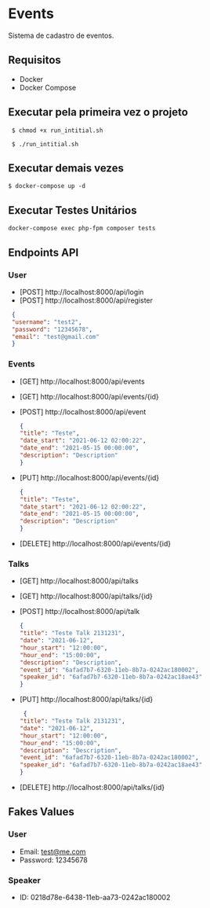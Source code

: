 # Events

Sistema de cadastro de eventos.

## Requisitos

- Docker
- Docker Compose

## Executar pela primeira vez o projeto

`` $ chmod +x run_intitial.sh``

`` $ ./run_intitial.sh``

## Executar demais vezes

`` $ docker-compose up -d ``

## Executar Testes Unitários

`` docker-compose exec php-fpm composer tests ``

## Endpoints API 

### User 

* [POST] http://localhost:8000/api/login
* [POST] http://localhost:8000/api/register
  
 ```json
  {
  "username": "test2",
  "password": "12345678",
  "email": "test@gmail.com"
  }
```

### Events

* [GET] http://localhost:8000/api/events
* [GET] http://localhost:8000/api/events/{id}
* [POST] http://localhost:8000/api/event

  ```json 
  {
  "title": "Teste",
  "date_start": "2021-06-12 02:00:22",
  "date_end": "2021-05-15 00:00:00",
  "description": "Description"
  } 
  ```
* [PUT] http://localhost:8000/api/events/{id}

  ```json 
  {
  "title": "Teste",
  "date_start": "2021-06-12 02:00:22",
  "date_end": "2021-05-15 00:00:00",
  "description": "Description"
  } 
  ```
  
* [DELETE] http://localhost:8000/api/events/{id}

### Talks

* [GET] http://localhost:8000/api/talks
* [GET] http://localhost:8000/api/talks/{id}
* [POST] http://localhost:8000/api/talk

  ```json 
  {
  "title": "Teste Talk 2131231",
  "date": "2021-06-12",
  "hour_start": "12:00:00",
  "hour_end": "15:00:00",
  "description": "Description",
  "event_id": "6afad7b7-6320-11eb-8b7a-0242ac180002",
  "speaker_id": "6afad7b7-6320-11eb-8b7a-0242ac18ae43"
  }
  ```
  
* [PUT] http://localhost:8000/api/talks/{id}

  ```json
   {
  "title": "Teste Talk 2131231",
  "date": "2021-06-12",
  "hour_start": "12:00:00",
  "hour_end": "15:00:00",
  "description": "Description",
  "event_id": "6afad7b7-6320-11eb-8b7a-0242ac180002",
  "speaker_id": "6afad7b7-6320-11eb-8b7a-0242ac18ae43"
  }
  ```

* [DELETE] http://localhost:8000/api/talks/{id}

## Fakes Values

### User
- Email: test@me.com
- Password: 12345678

### Speaker
- ID: 0218d78e-6438-11eb-aa73-0242ac180002

